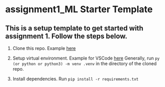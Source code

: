 # assignment1_ML Starter Template

## This is a setup template to get started with assignment 1. Follow the steps below.

1. Clone this repo. Example [here](https://www.youtube.com/watch?v=f6xc5Jg5Sy8)

2. Setup virtual environment. Example for VSCode [here](https://www.youtube.com/watch?v=GZbeL5AcTgw)
    Generally, run `py (or python or python3) -m venv .venv` in the directory of the cloned repo.

3. Install dependencies. Run `pip install -r requirements.txt`